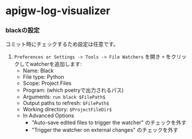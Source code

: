 # apigw-log-visualizer




### blackの設定
コミット時にチェックするため設定は任意です。
1. `Preferences or Settings -> Tools -> File Watchers` を開き `+` をクリックしてwatcherを追加します:
   - Name: Black
   - File type: Python
   - Scope: Project Files
   - Program: (which poetryで出力されるパス)
   - Arguments: `run black $FilePath$`
   - Output paths to refresh: `$FilePath$`
   - Working directory: `$ProjectFileDir$`
   - In Advanced Options
     - "Auto-save edited files to trigger the watcher" のチェックを外す
     - "Trigger the watcher on external changes" のチェックを外す

